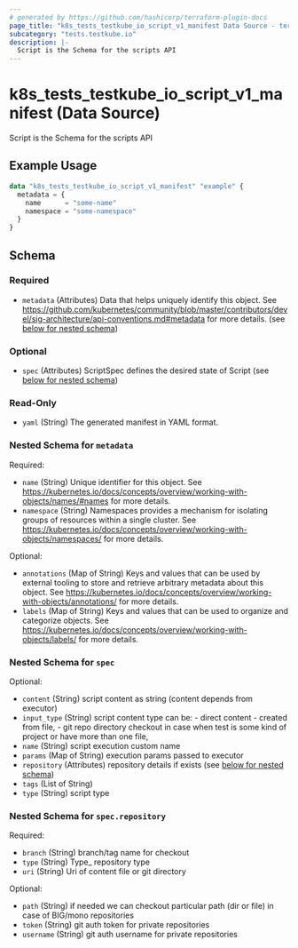 ```yaml
---
# generated by https://github.com/hashicorp/terraform-plugin-docs
page_title: "k8s_tests_testkube_io_script_v1_manifest Data Source - terraform-provider-k8s"
subcategory: "tests.testkube.io"
description: |-
  Script is the Schema for the scripts API
---
```


# k8s_tests_testkube_io_script_v1_manifest (Data Source)

Script is the Schema for the scripts API

## Example Usage

```terraform
data "k8s_tests_testkube_io_script_v1_manifest" "example" {
  metadata = {
    name      = "some-name"
    namespace = "some-namespace"
  }
}
```

<!-- schema generated by tfplugindocs -->
## Schema

### Required

- `metadata` (Attributes) Data that helps uniquely identify this object. See https://github.com/kubernetes/community/blob/master/contributors/devel/sig-architecture/api-conventions.md#metadata for more details. (see [below for nested schema](#nestedatt--metadata))

### Optional

- `spec` (Attributes) ScriptSpec defines the desired state of Script (see [below for nested schema](#nestedatt--spec))

### Read-Only

- `yaml` (String) The generated manifest in YAML format.

<a id="nestedatt--metadata"></a>
### Nested Schema for `metadata`

Required:

- `name` (String) Unique identifier for this object. See https://kubernetes.io/docs/concepts/overview/working-with-objects/names/#names for more details.
- `namespace` (String) Namespaces provides a mechanism for isolating groups of resources within a single cluster. See https://kubernetes.io/docs/concepts/overview/working-with-objects/namespaces/ for more details.

Optional:

- `annotations` (Map of String) Keys and values that can be used by external tooling to store and retrieve arbitrary metadata about this object. See https://kubernetes.io/docs/concepts/overview/working-with-objects/annotations/ for more details.
- `labels` (Map of String) Keys and values that can be used to organize and categorize objects. See https://kubernetes.io/docs/concepts/overview/working-with-objects/labels/ for more details.


<a id="nestedatt--spec"></a>
### Nested Schema for `spec`

Optional:

- `content` (String) script content as string (content depends from executor)
- `input_type` (String) script content type can be: - direct content - created from file, - git repo directory checkout in case when test is some kind of project or have more than one file,
- `name` (String) script execution custom name
- `params` (Map of String) execution params passed to executor
- `repository` (Attributes) repository details if exists (see [below for nested schema](#nestedatt--spec--repository))
- `tags` (List of String)
- `type` (String) script type

<a id="nestedatt--spec--repository"></a>
### Nested Schema for `spec.repository`

Required:

- `branch` (String) branch/tag name for checkout
- `type` (String) Type_ repository type
- `uri` (String) Uri of content file or git directory

Optional:

- `path` (String) if needed we can checkout particular path (dir or file) in case of BIG/mono repositories
- `token` (String) git auth token for private repositories
- `username` (String) git auth username for private repositories
